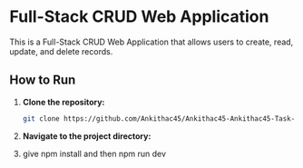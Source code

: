 # Full-Stack CRUD Web Application

This is a Full-Stack CRUD Web Application that allows users to create, read, update, and delete records.

## How to Run

1. **Clone the repository:**

   ```bash
   git clone https://github.com/Ankithac45/Ankithac45-Ankithac45-Task-01---Full-stack-CRUD-web-application.git
2. **Navigate to the project directory:**
3. give npm install and then npm run dev
